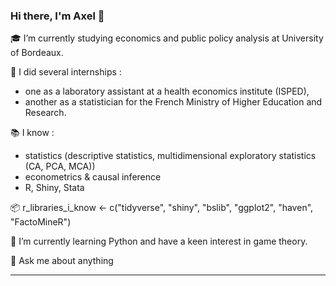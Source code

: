### Hi there, I'm Axel 👋

:mortar_board: I’m currently studying economics and public policy analysis at University of Bordeaux.  

:scroll: I did several internships : 
- one as a laboratory assistant at a health economics institute (ISPED),
- another as a statistician for the French Ministry of Higher Education and Research.  

:books: I know :
- statistics (descriptive statistics, multidimensional exploratory statistics (CA, PCA, MCA)) 
- econometrics & causal inference
- R, Shiny, Stata

📦 r_libraries_i_know <- c("tidyverse", "shiny", "bslib", "ggplot2", "haven", "FactoMineR")
  
🌱 I’m currently learning Python and have a keen interest in game theory.  
  
💬 Ask me about anything  

---


<!--
**axelverrier/axelverrier** is a ✨ _special_ ✨ repository because its `README.md` (this file) appears on your GitHub profile.

Here are some ideas to get you started:

- 🔭 I’m currently working on ...
- 🌱 I’m currently learning ...
- 👯 I’m looking to collaborate on ...
- 🤔 I’m looking for help with ...
- 💬 Ask me about ...
- 📫 How to reach me: ...
- 😄 Pronouns: ...
- ⚡ Fun fact: ...
-->
